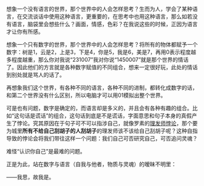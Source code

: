 想象一个没有语言的世界，那个世界中的人会怎样思考？生而为人，学会了某种语言，在交流谈话中使用这种语言，更重要的，在思考中也用这种语言，那么如若没有语言，脑袋里会想些什么？画面，情感，色彩？在我说这些的时候，正因为语言才让你有所感。

想象一个只有数字的世界，那个世界中的人会怎样思考？将所有的物体都赋予一个数字：树是1，云是2，上是3，下是4，你是5，我是6，美是7，再用0表示程度越多程度越重，那么你对我说“231007”我对你说“1450007”就是那个世界的情话了。因此他们的方言就是各种数字赋值的不同组合，想来一定很好玩，此处的情话到别处就是骂人的话了。

再想象我们这个世界，有各种不同的语言，各种不同的进制，都转化成数字的话，和第二个世界没有什么区别，所以电脑才可以用01模拟出整个世界。

可是也有问题，数字是确定的，而语言却是多义的，并且会有各种有趣的组合。比如“这句话是谎话”的组合，这句话到底是不是谎话，字面意思和句子本身的真假产生了悖论。究其原因在于句子可不可以指涉自己，就像罗素的[理发师悖论](https://zh.wikipedia.org/wiki/%E7%90%86%E5%8F%91%E5%B8%88%E6%82%96%E8%AE%BA)，那个要为城里**所有不给自己刮胡子的人刮胡子**的理发师该不该给自己刮胡子呢？这种自指导致的悖论会将我们带往这样一个问题：我们自己可否研究自己，可否追问灵魂？

难怪“认识你自己”是最难的问题。


正是为此，站在数字与语言（自我与他者，物质与灵魂）的暧昧不明里：

——我思，故我是。